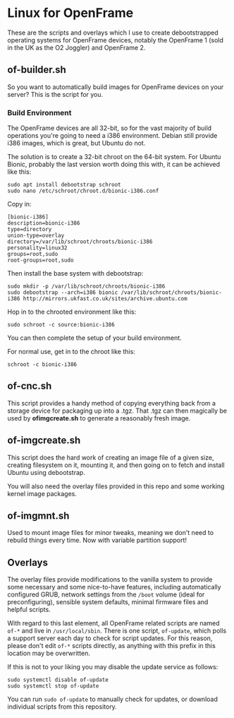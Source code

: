 Linux for OpenFrame
====================

These are the scripts and overlays which I use to create debootstrapped operating systems for OpenFrame devices, notably the OpenFrame 1 (sold in the UK as the O2 Joggler) and OpenFrame 2.


of-builder.sh
--------------

So you want to automatically build images for OpenFrame devices on your server? This is the script for you.

### Build Environment

The OpenFrame devices are all 32-bit, so for the vast majority of build operations you're going to need a i386 environment. Debian still provide i386 images, which is great, but Ubuntu do not.

The solution is to create a 32-bit chroot on the 64-bit system. For Ubuntu Bionic, probably the last version worth doing this with, it can be achieved like this:

```
sudo apt install debootstrap schroot
sudo nano /etc/schroot/chroot.d/bionic-i386.conf
```

Copy in:

```
[bionic-i386]
description=bionic-i386
type=directory
union-type=overlay
directory=/var/lib/schroot/chroots/bionic-i386
personality=linux32
groups=root,sudo
root-groups=root,sudo
```

Then install the base system with debootstrap:

```
sudo mkdir -p /var/lib/schroot/chroots/bionic-i386
sudo debootstrap --arch=i386 bionic /var/lib/schroot/chroots/bionic-i386 http://mirrors.ukfast.co.uk/sites/archive.ubuntu.com
```

Hop in to the chrooted environment like this:

```
sudo schroot -c source:bionic-i386
```

You can then complete the setup of your build environment.

For normal use, get in to the chroot like this:

```
schroot -c bionic-i386
```


of-cnc.sh
----------

This script provides a handy method of copying everything back from a storage device for packaging up into a .tgz. That .tgz can then magically be used by __ofimgcreate.sh__ to generate a reasonably fresh image.


of-imgcreate.sh
----------------

This script does the hard work of creating an image file of a given size, creating  filesystem on it, mounting it, and then going on to fetch and install Ubuntu using debootstrap.

You will also need the overlay files provided in this repo and some working kernel image packages.


of-imgmnt.sh
-------------

Used to mount image files for minor tweaks, meaning we don't need to rebuild things every time. Now with variable partition support!

Overlays
---------

The overlay files provide modifications to the vanilla system to provide some necessary and some nice-to-have features, including automatically configured GRUB, network settings from the `/boot` volume (ideal for preconfiguring), sensible system defaults, minimal firmware files and helpful scripts.

With regard to this last element, all OpenFrame related scripts are named `of-*` and live in `/usr/local/sbin`. There is one script, `of-update`, which polls a support server each day to check for script updates. For this reason, please don't edit `of-*` scripts directly, as anything with this prefix in this location may be overwritten.

If this is not to your liking you may disable the update service as follows:

```
sudo systemctl disable of-update
sudo systemctl stop of-update
```

You can run `sudo of-update` to manually check for updates, or download individual scripts from this repository.